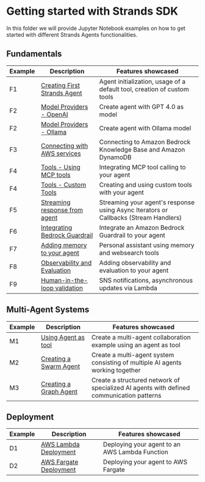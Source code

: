 # Getting started with Strands SDK

In this folder we will provide Jupyter Notebook examples on how to get started with different Strands Agents functionalities.

## Fundamentals
| Example | Description                                                                        | Features showcased                                                                                   |
|---------|------------------------------------------------------------------------------------|-----------------------------------------------------------------------------------------------------|
| F1      | [Creating First Strands Agent](01-fundamentals/01-first-agent)                     | Agent initialization, usage of a default tool, creation of custom tools                              |
| F2      | [Model Providers - OpenAI](01-fundamentals/02-model-providers/02-openai-model)     | Create agent with GPT 4.0 as model                                                                   |
| F2      | [Model Providers - Ollama](01-fundamentals/02-model-providers/01-ollama-model)     | Create agent with Ollama model                                                                       |
| F3      | [Connecting with AWS services](01-fundamentals/03-connecting-with-aws-services)    | Connecting to Amazon Bedrock Knowledge Base and Amazon DynamoDB                                      |
| F4      | [Tools - Using MCP tools](01-fundamentals/04-tools/01-using-mcp-tools)                     | Integrating MCP tool calling to your agent                                                           |
| F4      | [Tools - Custom Tools](01-fundamentals/04-tools/02-custom-tools)                           | Creating and using custom tools with your agent                                                      |
| F5      | [Streaming response from agent](01-fundamentals/05-streaming-agent-response)       | Streaming your agent's response using Async Iterators or Callbacks (Stream Handlers)                 |
| F6      | [Integrating Bedrock Guardrail](01-fundamentals/06-guardrail-integration)          | Integrate an Amazon Bedrock Guardrail to your agent                                                  |
| F7      | [Adding memory to your agent](01-fundamentals/07-memory-persistent-agents)         | Personal assistant using memory and websearch tools                                                  |
| F8     | [Observability and Evaluation](01-fundamentals/08-observability-and-evaluation)    | Adding observability and evaluation to your agent                                                    |
| F9     | [Human-in-the-loop validation](01-fundamentals/09-human-in-the-loop-validation)    | SNS notifications, asynchronous updates via Lambda                                                   |

## Multi-Agent Systems
| Example | Description                                                | Features showcased                                                                                   |
|---------|------------------------------------------------------------|-----------------------------------------------------------------------------------------------------|
| M1      | [Using Agent as tool](02-multi-agent-systems/01-agent-as-tool) | Create a multi-agent collaboration example using an agent as tool                                |
| M2      | [Creating a Swarm Agent](02-multi-agent-systems/02-swarm-agent) | Create a multi-agent system consisting of multiple AI agents working together                   |
| M3      | [Creating a Graph Agent](02-multi-agent-systems/03-graph-agent) | Create a structured network of specialized AI agents with defined communication patterns         |

## Deployment
| Example | Description                                                      | Features showcased                                                                              |
|---------|------------------------------------------------------------------|------------------------------------------------------------------------------------------------|
| D1      | [AWS Lambda Deployment](03-deployment/01-lambda-deployment)       | Deploying your agent to an AWS Lambda Function                                                  |
| D2      | [AWS Fargate Deployment](03-deployment/02-fargate-deployment)     | Deploying your agent to AWS Fargate                                                             |